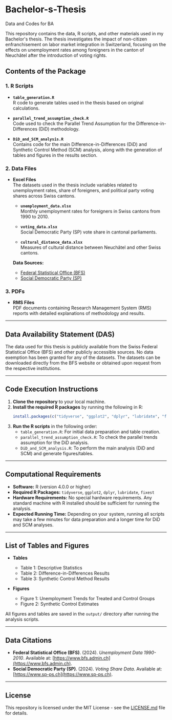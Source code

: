 # Bachelor-s-Thesis
Data and Codes for BA

This repository contains the data, R scripts, and other materials used in my Bachelor's thesis. The thesis investigates the impact of non-citizen enfranchisement on labor market integration in Switzerland, focusing on the effects on unemployment rates among foreigners in the canton of Neuchâtel after the introduction of voting rights.

## Contents of the Package

### 1. R Scripts
- **`table_generation.R`**  
  R code to generate tables used in the thesis based on original calculations.
  
- **`parallel_trend_assumption_check.R`**  
  Code used to check the Parallel Trend Assumption for the Difference-in-Differences (DiD) methodology.

- **`DiD_and_SCM_analysis.R`**  
  Contains code for the main Difference-in-Differences (DiD) and Synthetic Control Method (SCM) analysis, along with the generation of tables and figures in the results section.

### 2. Data Files
- **Excel Files**  
  The datasets used in the thesis include variables related to unemployment rates, share of foreigners, and political party voting shares across Swiss cantons. 

  - **`unemployment_data.xlsx`**  
    Monthly unemployment rates for foreigners in Swiss cantons from 1990 to 2010.

  - **`voting_data.xlsx`**  
    Social Democratic Party (SP) vote share in cantonal parliaments.

  - **`cultural_distance_data.xlsx`**  
    Measures of cultural distance between Neuchâtel and other Swiss cantons.

  **Data Sources:**  
  - [Federal Statistical Office (BFS)](https://www.bfs.admin.ch)  
  - [Social Democratic Party (SP)](https://www.sp-ps.ch)  

### 3. PDFs
- **RMS Files**  
  PDF documents containing Research Management System (RMS) reports with detailed explanations of methodology and results.

---

## Data Availability Statement (DAS)

The data used for this thesis is publicly available from the Swiss Federal Statistical Office (BFS) and other publicly accessible sources. No data exemption has been granted for any of the datasets. The datasets can be downloaded directly from the BFS website or obtained upon request from the respective institutions.

---

## Code Execution Instructions

1. **Clone the repository** to your local machine.
2. **Install the required R packages** by running the following in R:
    ```r
    install.packages(c("tidyverse", "ggplot2", "dplyr", "lubridate", "fixest"))
    ```
3. **Run the R scripts** in the following order:
    - `table_generation.R`: For initial data preparation and table creation.
    - `parallel_trend_assumption_check.R`: To check the parallel trends assumption for the DiD analysis.
    - `DiD_and_SCM_analysis.R`: To perform the main analysis (DiD and SCM) and generate figures/tables.

---

## Computational Requirements

- **Software:** R (version 4.0.0 or higher)
- **Required R Packages:** `tidyverse`, `ggplot2`, `dplyr`, `lubridate`, `fixest`
- **Hardware Requirements:** No special hardware requirements. Any standard machine with R installed should be sufficient for running the analysis.
- **Expected Running Time:** Depending on your system, running all scripts may take a few minutes for data preparation and a longer time for DiD and SCM analyses.

---

## List of Tables and Figures

- **Tables**  
  - Table 1: Descriptive Statistics
  - Table 2: Difference-in-Differences Results
  - Table 3: Synthetic Control Method Results

- **Figures**  
  - Figure 1: Unemployment Trends for Treated and Control Groups
  - Figure 2: Synthetic Control Estimates
  
All figures and tables are saved in the `output/` directory after running the analysis scripts.

---

## Data Citations

- **Federal Statistical Office (BFS)**. (2024). *Unemployment Data 1990-2010*. Available at: [https://www.bfs.admin.ch](https://www.bfs.admin.ch).
- **Social Democratic Party (SP)**. (2024). *Voting Share Data*. Available at: [https://www.sp-ps.ch](https://www.sp-ps.ch).

---

## License

This repository is licensed under the MIT License - see the [LICENSE.md](LICENSE.md) file for details.
